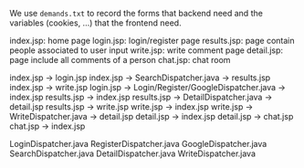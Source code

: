 We use `demands.txt` to record the forms that backend need and the variables (cookies, ...) that the frontend need. 

index.jsp: home page
login.jsp: login/register page
results.jsp: page contain people associated to user input
write.jsp: write comment page
detail.jsp: page include all comments of a person
chat.jsp: chat room

index.jsp -> login.jsp
index.jsp -> SearchDispatcher.java -> results.jsp
index.jsp -> write.jsp
login.jsp -> Login/Register/GoogleDispatcher.java -> index.jsp
results.jsp -> index.jsp
results.jsp -> DetailDispatcher.java -> detail.jsp
results.jsp -> write.jsp
write.jsp -> index.jsp
write.jsp -> WriteDispatcher.java -> detail.jsp
detail.jsp -> index.jsp
detail.jsp -> chat.jsp
chat.jsp -> index.jsp

LoginDispatcher.java
RegisterDispatcher.java
GoogleDispatcher.java
SearchDispatcher.java
DetailDispatcher.java
WriteDispatcher.java